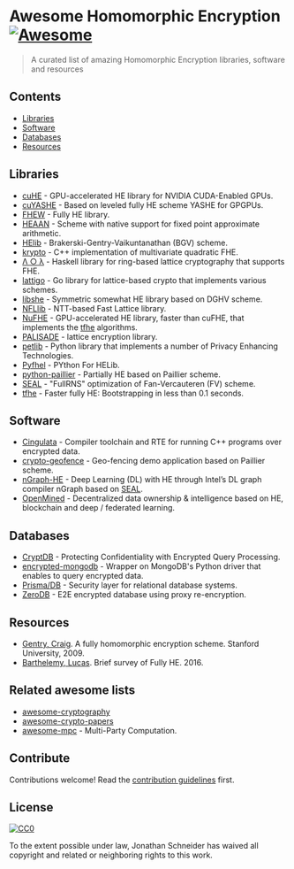 # Awesome Homomorphic Encryption [![Awesome](https://awesome.re/badge.svg)](https://awesome.re)


> A curated list of amazing Homomorphic Encryption libraries, software and resources


## Contents

- [Libraries](#libraries)
- [Software](#software)
- [Databases](#databases)
- [Resources](#resources)


## Libraries

- [cuHE](https://github.com/vernamlab/cuHE) - GPU-accelerated HE library for NVIDIA CUDA-Enabled GPUs.
- [cuYASHE](https://github.com/cuyashe-library/cuyashe) - Based on leveled fully HE scheme YASHE for GPGPUs.
- [FHEW](https://github.com/lducas/FHEW) - Fully HE library.
- [HEAAN](https://github.com/kimandrik/HEAAN) -  Scheme with native support for fixed point approximate arithmetic.
- [HElib](https://github.com/HomEnc/HElib) - Brakerski-Gentry-Vaikuntanathan (BGV) scheme.
- [krypto](https://github.com/kryptnostic/krypto) - C++ implementation of multivariate quadratic FHE.
- [Λ ○ λ](https://github.com/cpeikert/Lol) - Haskell library for ring-based lattice cryptography that supports FHE.
- [lattigo](https://github.com/ldsec/lattigo) - Go library for lattice-based crypto that implements various schemes.
- [libshe](https://github.com/bogdan-kulynych/libshe) - Symmetric somewhat HE library based on DGHV scheme.
- [NFLlib](https://github.com/quarkslab/NFLlib) - NTT-based Fast Lattice library.
- [NuFHE](https://github.com/nucypher/nufhe) - GPU-accelerated HE library, faster than cuFHE, that implements the [tfhe](#tfhe) algorithms.
- [PALISADE](https://git.njit.edu/palisade/PALISADE) - lattice encryption library.
- [petlib](https://github.com/gdanezis/petlib) - Python library that implements a number of Privacy Enhancing Technologies.
- [Pyfhel](https://github.com/ibarrond/Pyfhel) - PYthon For HELib.
- [python-paillier](https://github.com/n1analytics/python-paillier) - Partially HE based on Paillier scheme.
- <a name="SEAL">[SEAL](http://sealcrypto.org) - "FullRNS" optimization of Fan-Vercauteren (FV) scheme.</a>
- <a name="tfhe">[tfhe](https://github.com/tfhe/tfhe) - Faster fully HE: Bootstrapping in less than 0.1 seconds.</a>


## Software

- [Cingulata](https://github.com/CEA-LIST/Cingulata) - Compiler toolchain and RTE for running C++ programs over encrypted data.
- [crypto-geofence](https://github.com/Georeactor/crypto-geofence) - Geo-fencing demo application based on Paillier scheme.
- [nGraph-HE](https://github.com/NervanaSystems/he-transformer) - Deep Learning (DL) with HE through Intel’s DL graph compiler nGraph based on [SEAL](#SEAL).
- [OpenMined](https://github.com/OpenMined) - Decentralized data ownership & intelligence based on HE, blockchain and deep / federated learning.


## Databases

- [CryptDB](https://github.com/CryptDB/cryptdb) - Protecting Confidentiality with Encrypted Query Processing.
- [encrypted-mongodb](https://github.com/pdroalves/encrypted-mongodb) - Wrapper on MongoDB's Python driver that enables to query encrypted data.
- [Prisma/DB](https://github.com/PrismaDB/PrismaDB) - Security layer for relational database systems.
- [ZeroDB](https://github.com/zerodb/zerodb) - E2E encrypted database using proxy re-encryption.


## Resources

- [Gentry, Craig](https://crypto.stanford.edu/craig/craig-thesis.pdf). A fully homomorphic encryption scheme. Stanford University, 2009.
- [Barthelemy, Lucas](https://blog.quarkslab.com/a-brief-survey-of-fully-homomorphic-encryption-computing-on-encrypted-data.html). Brief survey of Fully HE. 2016.


## Related awesome lists

- [awesome-cryptography](https://github.com/sobolevn/awesome-cryptography)
- [awesome-crypto-papers](https://github.com/pFarb/awesome-crypto-papers)
- [awesome-mpc](https://github.com/rdragos/awesome-mpc) - Multi-Party Computation.


## Contribute

Contributions welcome! Read the [contribution guidelines](contributing.md) first.


## License

[![CC0](http://mirrors.creativecommons.org/presskit/buttons/88x31/svg/cc-zero.svg)](http://creativecommons.org/publicdomain/zero/1.0)

To the extent possible under law, Jonathan Schneider has waived all copyright and
related or neighboring rights to this work.

